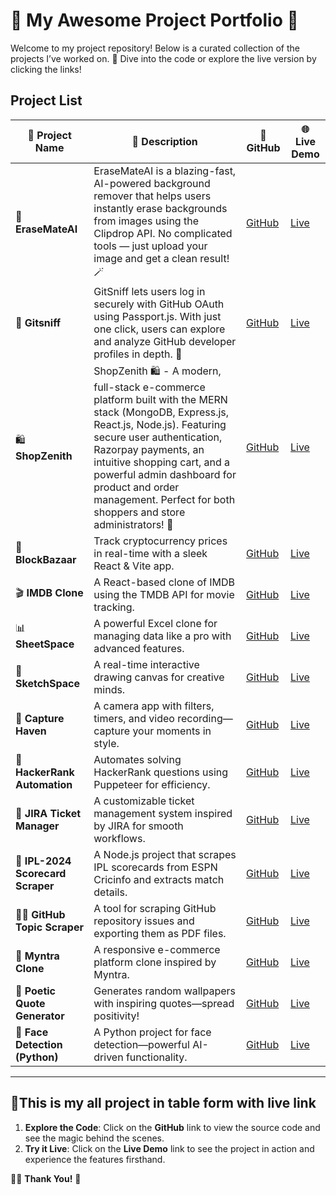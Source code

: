 # 🌟 **My Awesome Project Portfolio** 🌟

Welcome to my project repository! Below is a curated collection of the projects I’ve worked on. 🚀 Dive into the code or explore the live version by clicking the links!

## Project List

| 📂 **Project Name** | 📝 **Description** | 🔗 **GitHub** | 🌐 **Live Demo** |
|--------------------|------------------|---------------|-----------------|
| 🧼 **EraseMateAI**  | EraseMateAI is a blazing-fast, AI-powered background remover that helps users instantly erase backgrounds from images using the Clipdrop API. No complicated tools — just upload your image and get a clean result! 🪄| [GitHub](https://github.com/Saquib-Anjum/EraseMate-AI) | [Live](https://erase-mate-ai.vercel.app/) |
| 🌿 **Gitsniff**  | GitSniff lets users log in securely with GitHub OAuth using Passport.js. With just one click, users can explore and analyze GitHub developer profiles in depth. 🚀| [GitHub](https://github.com/Saquib-Anjum/GitSniff) | [Live](https://github.com/Saquib-Anjum/GitSniff) |
| 🛍️ **ShopZenith**  | ShopZenith 🛍️ - A modern, full-stack e-commerce platform built with the MERN stack (MongoDB, Express.js, React.js, Node.js). Featuring secure user authentication, Razorpay payments, an intuitive shopping cart, and a powerful admin dashboard for product and order management. Perfect for both shoppers and store administrators! 🚀| [GitHub](https://github.com/Saquib-Anjum/SHOPZENITH) | [Live](https://shopzenith-teal.vercel.app/) |
| 💎 **BlockBazaar**  | Track cryptocurrency prices in real-time with a sleek React & Vite app. | [GitHub](https://github.com/Saquib-Anjum/BlockBazaar) | [Live](https://block-bazaar.vercel.app/) |
| 🎬 **IMDB Clone**   | A React-based clone of IMDB using the TMDB API for movie tracking. | [GitHub](https://github.com/Saquib-Anjum/IMDB-Clone) | [Live](https://imdb-clone-self-omega.vercel.app/) |
| 📊 **SheetSpace**   | A powerful Excel clone for managing data like a pro with advanced features. | [GitHub](https://github.com/Saquib-Anjum/SheetSpace) | [Live](https://sheet-space.vercel.app/) |
| 🎨 **SketchSpace**  | A real-time interactive drawing canvas for creative minds. | [GitHub](https://github.com/Saquib-Anjum/SketchSpace) | [Live](https://sketch-space-fbnssyg7d-saquib-anjums-projects.vercel.app/) |
| 📸 **Capture Haven** | A camera app with filters, timers, and video recording—capture your moments in style. | [GitHub](https://github.com/Saquib-Anjum/Capture-Haven) | [Live](https://wonderful-tulumba-b2d4a8.netlify.app/) |
| 🤖 **HackerRank Automation** | Automates solving HackerRank questions using Puppeteer for efficiency. | [GitHub](https://github.com/Saquib-Anjum/HackerRank-Automation-) | [Live](https://hackerrankauto.netlify.app) |
| 🔧 **JIRA Ticket Manager** | A customizable ticket management system inspired by JIRA for smooth workflows. | [GitHub](https://github.com/Saquib-Anjum/JIRA-TICKET-MANAGER) | [Live](https://67161953cdd15a21b4e58c11--cozy-mooncake-de714c.netlify.app/) |
| 🏏 **IPL-2024 Scorecard Scraper** | A Node.js project that scrapes IPL scorecards from ESPN Cricinfo and extracts match details. | [GitHub](https://github.com/Saquib-Anjum/IPL-2024-Scorecard-Scraper) | [Live](https://hackerrankauto.netlify.app) |
| 🕵️‍♂️ **GitHub Topic Scraper** | A tool for scraping GitHub repository issues and exporting them as PDF files. | [GitHub](https://github.com/Saquib-Anjum/GitHub-Topic-Scraper) | [Live](https://hackerrankauto.netlify.app) |
| 🛒 **Myntra Clone** | A responsive e-commerce platform clone inspired by Myntra. | [GitHub](https://github.com/Saquib-Anjum/Myntra-Clone-Project) | [Live](https://66ca52902f99f1024e90fd51--dazzling-zabaione-f4a932.netlify.app/) |
| 💬 **Poetic Quote Generator** | Generates random wallpapers with inspiring quotes—spread positivity! | [GitHub](https://poetic-rugelach-640b49.netlify.app/) | [Live](https://github.com/Saquib-Anjum/Poetic-Quote-Generator?tab=readme-ov-file) |
| 🤖 **Face Detection (Python)** | A Python project for face detection—powerful AI-driven functionality. | [GitHub](https://github.com/Saquib-Anjum/Face-Detection-project-in-python) | [Live](https://github.com/Saquib-Anjum/Face-Detection-project-in-python/blob/master/result/Screenshot%202023-11-22%20110819.png) |

---

## 🚀This is my all project in table form with live link

1. **Explore the Code**: Click on the **GitHub** link to view the source code and see the magic behind the scenes.
2. **Try it Live**: Click on the **Live Demo** link to see the project in action and experience the features firsthand.

👨‍💻 **Thank You!** 🎉
